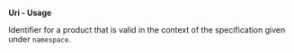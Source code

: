 **Uri - Usage**

Identifier for a product that is valid in the context of the specification given under `namespace`.

